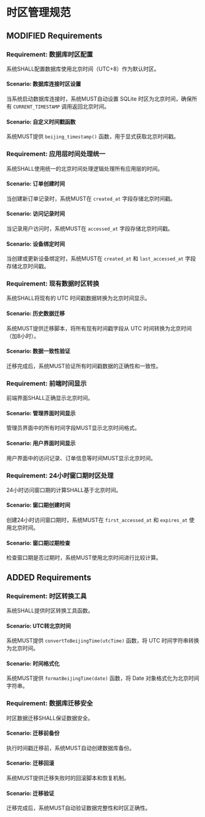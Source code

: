 # 时区管理规范

## MODIFIED Requirements

### Requirement: 数据库时区配置
系统SHALL配置数据库使用北京时间（UTC+8）作为默认时区。

#### Scenario: 数据库连接时区设置
当系统启动数据库连接时，系统MUST自动设置 SQLite 时区为北京时间，确保所有 `CURRENT_TIMESTAMP` 调用返回北京时间。

#### Scenario: 自定义时间戳函数
系统MUST提供 `beijing_timestamp()` 函数，用于显式获取北京时间戳。

### Requirement: 应用层时间处理统一
系统SHALL使用统一的北京时间处理逻辑处理所有应用层的时间。

#### Scenario: 订单创建时间
当创建新订单记录时，系统MUST在 `created_at` 字段存储北京时间戳。

#### Scenario: 访问记录时间
当记录用户访问时，系统MUST在 `accessed_at` 字段存储北京时间戳。

#### Scenario: 设备绑定时间
当创建或更新设备绑定时，系统MUST在 `created_at` 和 `last_accessed_at` 字段存储北京时间戳。

### Requirement: 现有数据时区转换
系统SHALL将现有的 UTC 时间戳数据转换为北京时间显示。

#### Scenario: 历史数据迁移
系统MUST提供迁移脚本，将所有现有时间戳字段从 UTC 时间转换为北京时间（加8小时）。

#### Scenario: 数据一致性验证
迁移完成后，系统MUST验证所有时间戳数据的正确性和一致性。

### Requirement: 前端时间显示
前端界面SHALL正确显示北京时间。

#### Scenario: 管理界面时间显示
管理员界面中的所有时间字段MUST显示北京时间格式。

#### Scenario: 用户界面时间显示
用户界面中的访问记录、订单信息等时间MUST显示北京时间。

### Requirement: 24小时窗口期时区处理
24小时访问窗口期的计算SHALL基于北京时间。

#### Scenario: 窗口期创建时间
创建24小时访问窗口期时，系统MUST在 `first_accessed_at` 和 `expires_at` 使用北京时间。

#### Scenario: 窗口期过期检查
检查窗口期是否过期时，系统MUST使用北京时间进行比较计算。

## ADDED Requirements

### Requirement: 时区转换工具
系统SHALL提供时区转换工具函数。

#### Scenario: UTC转北京时间
系统MUST提供 `convertToBeijingTime(utcTime)` 函数，将 UTC 时间字符串转换为北京时间。

#### Scenario: 时间格式化
系统MUST提供 `formatBeijingTime(date)` 函数，将 Date 对象格式化为北京时间字符串。

### Requirement: 数据库迁移安全
时区数据迁移SHALL保证数据安全。

#### Scenario: 迁移前备份
执行时间戳迁移前，系统MUST自动创建数据库备份。

#### Scenario: 迁移回滚
系统MUST提供迁移失败时的回滚脚本和恢复机制。

#### Scenario: 迁移验证
迁移完成后，系统MUST自动验证数据完整性和时区正确性。